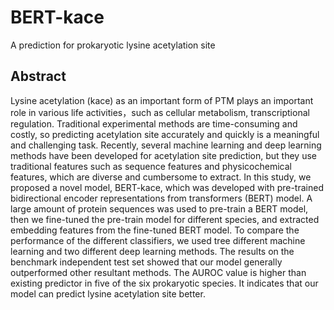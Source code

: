 # BERT-kace
A prediction for prokaryotic lysine acetylation site

## Abstract
Lysine acetylation (kace) as an important form of PTM plays an important role in various life activities，such as cellular metabolism, transcriptional regulation. Traditional experimental methods are time-consuming and costly, so predicting acetylation site accurately and quickly is a meaningful and challenging task. Recently, several machine learning and deep learning methods have been developed for acetylation site prediction, but they use traditional features such as sequence features and physicochemical features, which are diverse and cumbersome to extract. In this study, we proposed a novel model, BERT-kace, which was developed with pre-trained bidirectional encoder representations from transformers (BERT) model. A large amount of protein sequences was used to pre-train a BERT model, then we fine-tuned the pre-train model for different species, and extracted embedding features from the fine-tuned BERT model. To compare the performance of the different classifiers, we used tree different machine learning and two different deep learning methods. The results on the benchmark independent test set showed that our model generally outperformed other resultant methods. The AUROC value is higher than existing predictor in five of the six prokaryotic species. It indicates that our model can predict lysine acetylation site better.

